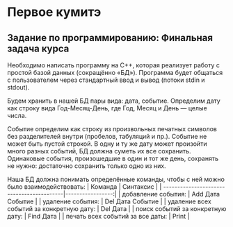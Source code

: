 # Первое кумитэ
## Задание по программированию: Финальная задача курса
Необходимо написать программу на С++, которая реализует работу с простой базой данных (сокращённо «БД»).
Программа будет общаться с пользователем через стандартный ввод и вывод (потоки stdin и stdout).  

Будем хранить в нашей БД пары вида: дата, событие.
Определим дату как строку вида Год-Месяц-День, где Год, Месяц и День — целые числа.  

Событие определим как строку из произвольных печатных символов без разделителей внутри (пробелов, табуляций и пр.).
Событие не может быть пустой строкой. В одну и ту же дату может произойти много разных событий, БД должна суметь их все сохранить.
Одинаковые события, произошедшие в один и тот же день, сохранять не нужно: достаточно сохранить только одно из них.  

Наша БД должна понимать определённые команды, чтобы с ней можно было взаимодействовать:
| Команда                                   | Синтаксис        |
| ------------------------------------------|-----------------:|
| добавление события:                       | Add Дата Событие |
| удаление события:                         | Del Дата Событие |
| удаление всех событий за конкретную дату: | Del Дата         |
| поиск событий за конкретную дату:         | Find Дата        |
| печать всех событий за все даты:          | Print            |
